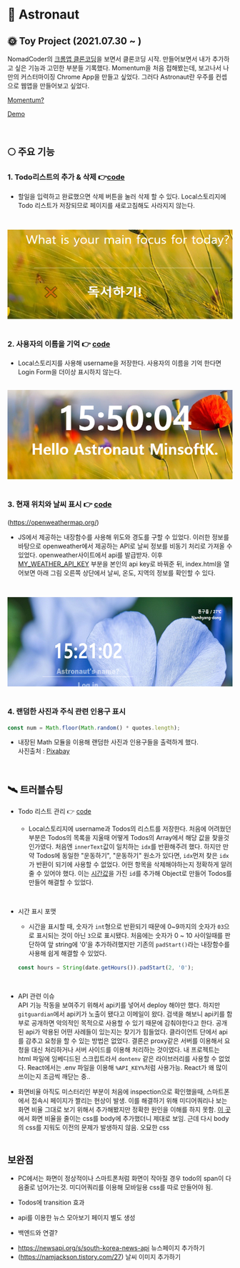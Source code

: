 # 🚀 Astronaut

## 🌞 Toy Project (2021.07.30 ~ )

NomadCoder의 [크롬앱 클론코딩](https://nomadcoders.co/javascript-for-beginners/lobby)을 보면서 클론코딩 시작. 만들어보면서 내가 추가하고 싶은 기능과 고민한 부분들 기록했다. Momentum을 처음 접해봤는데, 보고나서 나만의 커스터마이징 Chrome App을 만들고 싶었다. 그러다 Astronaut란 우주를 컨셉으로 웹앱을 만들어보고 싶었다.

[Momentum?](https://momentumdash.com/)

[Demo](https://minsoftk.github.io/Astronaut/)

  <br/>
  
## 🌕 주요 기능

### 1. Todo리스트의 추가 & 삭제 👉[code](https://github.com/MinsoftK/Astronaut/blob/49fdec6b8a3591705ec5bcfd07bb23a47dcda10d/js/todo.js#L16)

- 할일을 입력하고 완료했으면 삭제 버튼을 눌러 삭제 할 수 있다. Local스토리지에 Todo 리스트가 저장되므로 페이지를 새로고침해도 사라지지 않는다.

  <br/>

<center><img src="https://github.com/MinsoftK/Astronaut/blob/main/img/example2.png?raw=true" width="600" height="200"/></center>

<br/>

### 2. 사용자의 이름을 기억 👉 [code](https://github.com/MinsoftK/Astronaut/blob/49fdec6b8a3591705ec5bcfd07bb23a47dcda10d/js/todo.js#L60)

- Local스토리지를 사용해 username을 저장한다. 사용자의 이름을 기억 한다면 Login Form을 더이상 표시하지 않는다.

<br/>

  <center><img src="https://github.com/MinsoftK/Astronaut/blob/main/img/example3.png?raw=true" width="600" height="200"/></center>
<br/>

### 3. 현재 위치와 날씨 표시 👉 [code](https://github.com/MinsoftK/Astronaut/blob/main/js/weather.js)

(https://openweathermap.org/)

- JS에서 제공하는 내장함수를 사용해 위도와 경도를 구할 수 있었다. 이러한 정보를 바탕으로 openweather에서 제공하는 API로 날씨 정보를 비동기 처리로 가져올 수 있었다. openweather사이트에서 api를 발급받자. 이후 [MY_WEATHER_API_KEY](https://github.com/MinsoftK/Astronaut/blob/e260d256599315c167a53be85930301e57cc540c/js/weather.js#L1) 부분을 본인의 api key로 바꿔준 뒤, index.html을 열어보면 아래 그림 오른쪽 상단에서 날씨, 온도, 지역의 정보를 확인할 수 있다.

  <br/>

<center><img src="https://github.com/MinsoftK/Astronaut/blob/main/img/example.png?raw=true" width="600" height="200"/></center>
<br/>

### 4. 랜덤한 사진과 주식 관련 인용구 표시

```js
const num = Math.floor(Math.random() * quotes.length);
```

- 내장된 Math 모듈을 이용해 랜덤한 사진과 인용구들을 출력하게 했다.  
  사진출처 : [Pixabay](https://pixabay.com/ko/)

<br/>

## 🛰 트러블슈팅

- Todo 리스트 관리 👉 [code](https://github.com/MinsoftK/Astronaut/blob/f136bcded1d823dfea580cf11fb4106e1bcd3734/js/todo.js#L50)

  - Local스토리지에 username과 Todos의 리스트를 저장한다. 처음에 어려웠던 부분은 Todos의 목록을 지울때 어떻게 Todos의 Array에서 해당 값을 찾을것인가였다. 처음엔 `innerText`값이 일치하는 `idx`를 반환해주려 했다. 하지만 만약 Todos에 동일한 "운동하기", "운동하기" 원소가 있다면, `idx`먼저 찾은 `idx`가 반환이 되기에 사용할 수 없었다. 어떤 항목을 삭제해야하는지 정확하게 알려줄 수 있어야 했다. 이는 [시간값](https://github.com/MinsoftK/Astronaut/blob/49fdec6b8a3591705ec5bcfd07bb23a47dcda10d/js/todo.js#L50)을 가진 `id`를 추가해 Object로 만들어 Todos를 만들어 해결할 수 있었다.

    <br/>

* 시간 표시 포맷

  - 시간을 표시할 때, 숫자가 `int`형으로 반환되기 때문에 0~9까지의 숫자가 `03`으로 표시되는 것이 아닌 `3`으로 표시됐다. 처음에는 숫자가 0 ~ 10 사이일때를 판단하여 앞 string에 '0'을 추가하려했지만 기존의 `padStart()`라는 내장함수를 사용해 쉽게 해결할 수 있었다.

  ```js
  const hours = String(date.getHours()).padStart(2, '0');
  ```

  <br/>

* API 관련 이슈  
  API 기능 작동을 보여주기 위해서 api키를 넣어서 deploy 해야만 했다. 하지만 `gitguardian`에서 api키가 노출이 됐다고 이메일이 왔다. 검색을 해보니 api키를 함부로 공개하면 악의적인 목적으로 사용할 수 있기 때문에 감춰야한다고 한다. 공개된 api가 악용된 어떤 사례들이 있는지는 찾기가 힘들었다. 클라이언트 단에서 api를 감추고 요청을 할 수 있는 방법은 없었다. 결론은 proxy같은 서버를 이용해서 요청을 대신 처리하거나 서버 사이드를 이용해 처리하는 것이였다. 내 프로젝트는 html 파일에 임베디드된 스크립트라서 `dontenv` 같은 라이브러리를 사용할 수 없었다. React에서는 .env 파일을 이용해 `%API_KEY%`처럼 사용가능. React가 왜 많이 쓰이는지 조금씩 깨닫는 중..
  <br/>

* 화면비율
  아직도 미스터리인 부분이 처음에 inspection으로 확인했을때, 스마트폰에서 접속시 페이지가 짤리는 현상이 발생. 이를 해결하기 위해 미디어쿼리나 보는 화면 비율 그대로 보기 위해서 추가해봤지만 정확한 원인을 이해를 하지 못함. [이 곳](https://prup.tistory.com/14)에서 화면 비율을 줄이는 css를 body에 추가했더니 제대로 보임. 근데 다시 body의 css를 지워도 이전의 문제가 발생하지 않음. 오묘한 css
  <br/><br/>

## 보완점

- PC에서는 화면이 정상적이나 스마트폰처럼 화면이 작아질 경우 todo의 span이 다음줄로 넘어가는것. 미디어쿼리를 이용해 모바일용 css를 따로 만들어야 됨.

- Todos에 transition 효과
- api를 이용한 뉴스 모아보기 페이지 별도 생성
- 백엔드와 연결?

* https://newsapi.org/s/south-korea-news-api 뉴스페이지 추가하기
* (https://namjackson.tistory.com/27) 날씨 이미지 추가하기
